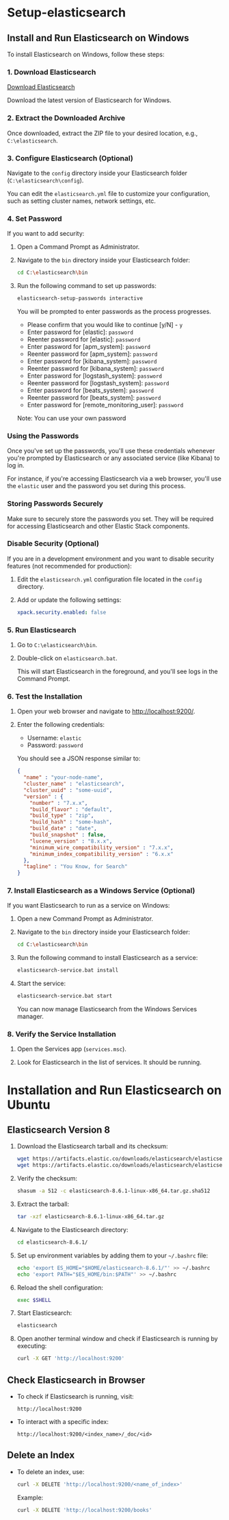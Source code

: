 # Setup-elasticsearch


## Install and Run Elasticsearch on Windows

To install Elasticsearch on Windows, follow these steps:

### 1. Download Elasticsearch

[Download Elasticsearch](https://www.elastic.co/downloads/elasticsearch)

Download the latest version of Elasticsearch for Windows.

### 2. Extract the Downloaded Archive

Once downloaded, extract the ZIP file to your desired location, e.g., `C:\elasticsearch`.

### 3. Configure Elasticsearch (Optional)

Navigate to the `config` directory inside your Elasticsearch folder (`C:\elasticsearch\config`).

You can edit the `elasticsearch.yml` file to customize your configuration, such as setting cluster names, network settings, etc.

### 4. Set Password

If you want to add security:

1. Open a Command Prompt as Administrator.
2. Navigate to the `bin` directory inside your Elasticsearch folder:

    ```sh
    cd C:\elasticsearch\bin
    ```

3. Run the following command to set up passwords:

    ```sh
    elasticsearch-setup-passwords interactive
    ```

    You will be prompted to enter passwords as the process progresses.

    - Please confirm that you would like to continue [y/N] - `y`
    - Enter password for [elastic]: `password` <!-- (You can choose any password) -->
    - Reenter password for [elastic]: `password` <!-- (You can choose any password) -->
    - Enter password for [apm_system]: `password` <!-- (You can choose any password) -->
    - Reenter password for [apm_system]: `password` <!-- (You can choose any password) -->
    - Enter password for [kibana_system]: `password` <!-- (You can choose any password) -->
    - Reenter password for [kibana_system]: `password` <!-- (You can choose any password) -->
    - Enter password for [logstash_system]: `password` <!-- (You can choose any password) -->
    - Reenter password for [logstash_system]: `password` <!-- (You can choose any password) -->
    - Enter password for [beats_system]: `password` <!-- (You can choose any password) -->
    - Reenter password for [beats_system]: `password` <!-- (You can choose any password) -->
    - Enter password for [remote_monitoring_user]: `password` <!-- (You can choose any password) -->

    Note: You can use your own password
   
### Using the Passwords

Once you've set up the passwords, you'll use these credentials whenever you're prompted by Elasticsearch or any associated service (like Kibana) to log in.

For instance, if you're accessing Elasticsearch via a web browser, you'll use the `elastic` user and the password you set during this process.

### Storing Passwords Securely

Make sure to securely store the passwords you set. They will be required for accessing Elasticsearch and other Elastic Stack components.

### Disable Security (Optional)

If you are in a development environment and you want to disable security features (not recommended for production):

1. Edit the `elasticsearch.yml` configuration file located in the `config` directory.

2. Add or update the following settings:

    ```yaml
    xpack.security.enabled: false
    ```




### 5. Run Elasticsearch

1. Go to `C:\elasticsearch\bin`.

2. Double-click on `elasticsearch.bat`.

   This will start Elasticsearch in the foreground, and you'll see logs in the Command Prompt.

### 6. Test the Installation

1. Open your web browser and navigate to [http://localhost:9200/](http://localhost:9200/).

2. Enter the following credentials:

   - Username: `elastic`
   - Password: `password`

   You should see a JSON response similar to:

    ```json
    {
      "name" : "your-node-name",
      "cluster_name" : "elasticsearch",
      "cluster_uuid" : "some-uuid",
      "version" : {
        "number" : "7.x.x",
        "build_flavor" : "default",
        "build_type" : "zip",
        "build_hash" : "some-hash",
        "build_date" : "date",
        "build_snapshot" : false,
        "lucene_version" : "8.x.x",
        "minimum_wire_compatibility_version" : "7.x.x",
        "minimum_index_compatibility_version" : "6.x.x"
      },
      "tagline" : "You Know, for Search"
    }
    ```

### 7. Install Elasticsearch as a Windows Service (Optional)

If you want Elasticsearch to run as a service on Windows:

1. Open a new Command Prompt as Administrator.

2. Navigate to the `bin` directory inside your Elasticsearch folder:

    ```sh
    cd C:\elasticsearch\bin
    ```

3. Run the following command to install Elasticsearch as a service:

    ```sh
    elasticsearch-service.bat install
    ```

4. Start the service:

    ```sh
    elasticsearch-service.bat start
    ```

   You can now manage Elasticsearch from the Windows Services manager.

### 8. Verify the Service Installation

1. Open the Services app (`services.msc`).

2. Look for Elasticsearch in the list of services. It should be running.


# Installation and Run Elasticsearch on Ubuntu

## Elasticsearch Version 8

1. Download the Elasticsearch tarball and its checksum:

    ```bash
    wget https://artifacts.elastic.co/downloads/elasticsearch/elasticsearch-8.6.1-linux-x86_64.tar.gz
    wget https://artifacts.elastic.co/downloads/elasticsearch/elasticsearch-8.6.1-linux-x86_64.tar.gz.sha512
    ```

2. Verify the checksum:

    ```bash
    shasum -a 512 -c elasticsearch-8.6.1-linux-x86_64.tar.gz.sha512 
    ```

3. Extract the tarball:

    ```bash
    tar -xzf elasticsearch-8.6.1-linux-x86_64.tar.gz
    ```

4. Navigate to the Elasticsearch directory:

    ```bash
    cd elasticsearch-8.6.1/ 
    ```

5. Set up environment variables by adding them to your `~/.bashrc` file:

    ```bash
    echo 'export ES_HOME="$HOME/elasticsearch-8.6.1/"' >> ~/.bashrc
    echo 'export PATH="$ES_HOME/bin:$PATH"' >> ~/.bashrc
    ```

6. Reload the shell configuration:

    ```bash
    exec $SHELL
    ```

7. Start Elasticsearch:

    ```bash
    elasticsearch
    ```

8. Open another terminal window and check if Elasticsearch is running by executing:

    ```bash
    curl -X GET 'http://localhost:9200'
    ```

## Check Elasticsearch in Browser

- To check if Elasticsearch is running, visit:

    ```
    http://localhost:9200
    ```

- To interact with a specific index:

    ```
    http://localhost:9200/<index_name>/_doc/<id>
    ```


## Delete an Index

- To delete an index, use:

    ```bash
    curl -X DELETE 'http://localhost:9200/<name_of_index>'
    ```

    Example:

    ```bash
    curl -X DELETE 'http://localhost:9200/books'
    ```


